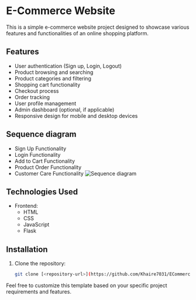 # E-Commerce Website

This is a simple e-commerce website project designed to showcase various features and functionalities of an online shopping platform.

## Features

- User authentication (Sign up, Login, Logout)
- Product browsing and searching
- Product categories and filtering
- Shopping cart functionality
- Checkout process
- Order tracking
- User profile management
- Admin dashboard (optional, if applicable)
- Responsive design for mobile and desktop devices

## Sequence diagram
 - Sign Up Functionality
 - Login Functionality
 - Add to Cart Functionality
 - Product Order Functionality
 - Customer Care Functionality
![Sequence diagram](https://github.com/Khaire7031/ECommerce-Website/assets/121940469/41041389-d413-4ca5-b72d-ffca6f6b36b0)


## Technologies Used

- Frontend:
  - HTML
  - CSS
  - JavaScript
  - Flask





## Installation

1. Clone the repository:
   ```bash
   git clone [<repository-url>](https://github.com/Khaire7031/ECommerce-Website.git)

Feel free to customize this template based on your specific project requirements and features.
